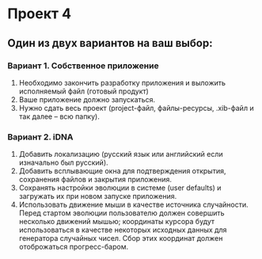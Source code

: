 # Проект 4

## Один из двух вариантов на ваш выбор:

### Вариант 1. Собственное приложение
1. Необходимо закончить разработку приложения и выложить исполняемый файл (готовый продукт)
2. Ваше приложение должно запускаться.
3. Нужно сдать весь проект (project-файл, файлы-ресурсы, .xib-файл и так далее – всю папку).

### Вариант 2. iDNA

1. Добавить локализацию (русский язык или английский если изначально был русский). 
2. Добавить всплывающие окна для подтверждения открытия, сохранения файлов и закрытия приложения.
3. Сохранять настройки эволюции в системе (user defaults) и загружать их при новом запуске приложения.
4. Использовать движение мыши в качестве источника случайности. Перед стартом эволюции пользователю должен совершить несколько движений мышью; координаты курсора будут использоваться в качестве некоторых исходных данных для генератора случайных чисел. Сбор этих координат должен отоброжаться прогресс-баром.
 
